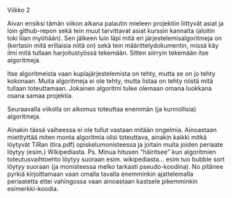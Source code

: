  
Viikko 2

Aivan ensiksi tämän viikon aikana palautin mieleen projektiin liittyvät asiat ja loin github-repon sekä tein muut tarvittavat asiat kurssin kannalta (aloitin toki liian myöhään).
Sen jälkeen luin läpi mitä eri järjestelemisalgoritmeja on (kertasin mitä erillaisia niitä on) sekä tein määrittelydokumentin, missä käy ilmi mitä tullaan harjoitustyössä tekemään.
Sitten siirryin tekemään itse algoritmeja.


Itse algoritmeista vaan kuplajärjestelemista on tehty, mutta se on jo tehty kokonaan. Muita algoritmeja ei ole tehty, mutta listaa on tehty niistä mitä tullaan toteuttamaan.
Jokainen algoritmi tulee olemaan omana luokkana osana samaa projektia.


Seuraavalla viikolla on aikomus toteuttaa enemmän (ja kunnollisia) algoritmeja.


Ainakin tässä vaiheessa ei ole tullut vastaan mitään ongelmia.
Ainoastaan mietityttää miten monta algoritmia olisi toteuttava, ainakin kaikki mitkä löytyvät TiRan (tira.pdf) opiskelumonisteessa ja joitain muita joiden periaate löytyy (esim.) Wikipediasta.
Ps. Minua hitusen "häiritsee" kun algoritmien toteutusvaihtoehto löytyy suoraan esim. wikipediasta... esim tuo bubble sort löytyy suoraan (ja monisteessa melko tarkasti pseudo-koodina). No pitänee pyrkiä kirjoittamaan vaan omalla tavalla enemminkin ajattelemalla periaatetta ettei vahingossa vaan ainoastaan kastsele pikemminkin esimerkki-koodia.